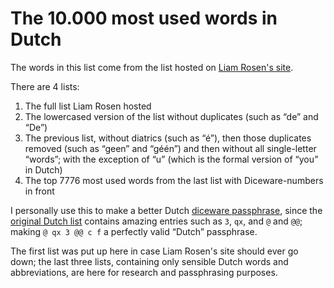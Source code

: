 # The 10.000 most used words in Dutch
The words in this list come from the list hosted on [Liam Rosen's site](http://www.liamrosen.com/files/10000mostfrequentdutchwords.txt).

There are 4 lists:
1. The full list Liam Rosen hosted
1. The lowercased version of the list without duplicates (such as &ldquo;de&rdquo; and &ldquo;De&rdquo;)
1. The previous list, without diatrics (such as &ldquo;&eacute;&rdquo;), then those duplicates removed (such as &ldquo;geen&rdquo; and &ldquo;g&eacute;&eacute;n&rdquo;) and then without all single-letter &ldquo;words&rdquo;; with the exception of &ldquo;u&rdquo; (which is the formal version of &ldquo;you&rdquo; in Dutch)
1. The top 7776 most used words from the last list with Diceware-numbers in front

I personally use this to make a better Dutch [diceware passphrase](https://theworld.com/~reinhold/diceware.html), since the [original Dutch list](https://theworld.com/~reinhold/DicewareDutch.txt) contains amazing entries such as 
`3`, `qx`, and `@` and `@@`; making `@ qx 3 @@ c f` a perfectly valid &ldquo;Dutch&rdquo; passphrase.

The first list was put up here in case Liam Rosen's site should ever go down; the last three lists, containing only sensible Dutch words and abbreviations, are here for research and passphrasing purposes.
